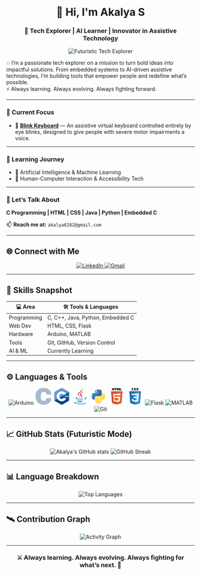 <h1 align="center">👋 Hi, I'm Akalya S</h1>
<h3 align="center">🚀 Tech Explorer | AI Learner | Innovator in Assistive Technology</h3>

<p align="center">
  <img src="https://media.giphy.com/media/v1.Y2lkPTc5MGI3NjExZDU2cGQ1c21mYmlzZ25iNHUwZ2hlYmx6N3ZzYjVjbHI4Z2J4bnRxcyZlcD12MV9naWZzX3NlYXJjaCZjdD1n/3o7aCSPqXE5C6T8tBC/giphy.gif" width="300" alt="Futuristic Tech Explorer"/>
</p>

💡 I’m a passionate tech explorer on a mission to turn bold ideas into impactful solutions. From embedded systems to AI-driven assistive technologies, I’m building tools that empower people and redefine what’s possible.  
⚡ Always learning. Always evolving. Always fighting forward.

---

### 🔭 Current Focus
- 🚀 **[Blink Keyboard](https://github.com/Akalya-s6282/Blink_Keyboard)** — An assistive virtual keyboard controlled entirely by eye blinks, designed to give people with severe motor impairments a voice.

---

### 🧠 Learning Journey
- 🤖 Artificial Intelligence & Machine Learning  
- 🧠 Human-Computer Interaction & Accessibility Tech

---

### 💬 Let’s Talk About  
**C Programming | HTML | CSS | Java | Python | Embedded C**

📫 **Reach me at:** `akalya6282@gmail.com`

---

## 🌐 Connect with Me
<p align="center">
  <a href="https://www.linkedin.com/in/akalya-s6282" target="blank">
    <img src="https://img.icons8.com/fluency/48/linkedin.png" alt="LinkedIn"/>
  </a>
  <a href="mailto:akalya6282@gmail.com">
    <img src="https://img.icons8.com/fluency/48/gmail.png" alt="Gmail"/>
  </a>
</p>

---

## 🧰 Skills Snapshot

| 💻 Area | 🛠️ Tools & Languages |
|--------|-----------------------|
| Programming | C, C++, Java, Python, Embedded C |
| Web Dev | HTML, CSS, Flask |
| Hardware | Arduino, MATLAB |
| Tools | Git, GitHub, Version Control |
| AI & ML | Currently Learning |

---

## ⚙️ Languages & Tools

<p align="center">
  <img src="https://cdn.worldvectorlogo.com/logos/arduino-1.svg" alt="Arduino" width="45" height="45"/> 
  <img src="https://raw.githubusercontent.com/devicons/devicon/master/icons/c/c-original.svg" alt="C" width="45" height="45"/>
  <img src="https://raw.githubusercontent.com/devicons/devicon/master/icons/cplusplus/cplusplus-original.svg" alt="C++" width="45" height="45"/>
  <img src="https://raw.githubusercontent.com/devicons/devicon/master/icons/java/java-original.svg" alt="Java" width="45" height="45"/>
  <img src="https://raw.githubusercontent.com/devicons/devicon/master/icons/python/python-original.svg" alt="Python" width="45" height="45"/>
  <img src="https://raw.githubusercontent.com/devicons/devicon/master/icons/html5/html5-original-wordmark.svg" alt="HTML" width="45" height="45"/>
  <img src="https://raw.githubusercontent.com/devicons/devicon/master/icons/css3/css3-original-wordmark.svg" alt="CSS" width="45" height="45"/>
  <img src="https://www.vectorlogo.zone/logos/pocoo_flask/pocoo_flask-icon.svg" alt="Flask" width="45" height="45"/>
  <img src="https://upload.wikimedia.org/wikipedia/commons/2/21/Matlab_Logo.png" alt="MATLAB" width="45" height="45"/>
  <img src="https://www.vectorlogo.zone/logos/git-scm/git-scm-icon.svg" alt="Git" width="45" height="45"/>
</p>

---

## 📈 GitHub Stats (Futuristic Mode)

<p align="center">
  <img src="https://github-readme-stats.vercel.app/api?username=Akalya-s6282&show_icons=true&theme=radical&count_private=true&include_all_commits=true" alt="Akalya's GitHub stats" width="48%" />
  <img src="https://github-readme-streak-stats.herokuapp.com?user=Akalya-s6282&theme=radical&hide_border=false" alt="GitHub Streak" width="48%" />
</p>

---

## 📊 Language Breakdown

<p align="center">
  <img src="https://github-readme-stats.vercel.app/api/top-langs/?username=Akalya-s6282&layout=compact&theme=radical" alt="Top Languages" />
</p>

---

## 🛰️ Contribution Graph

<p align="center">
  <img src="https://github-readme-activity-graph.vercel.app/graph?username=Akalya-s6282&theme=react-dark" alt="Activity Graph"/>
</p>

---

<h3 align="center">⚔️ Always learning. Always evolving. Always fighting for what’s next. 🚀</h3>


<!---
Akalya-s6282/Akalya-s6282 is a ✨ special ✨ repository because its `README.md` (this file) appears on your GitHub profile.
You can click the Preview link to take a look at your changes.
--->
